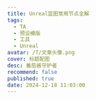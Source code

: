 ```yaml
---
title: Unreal蓝图常用节点全解
tags:
  - TA
  - 预设模版
  - 工具
  - Unreal
avatar: /T/文章头像.png
cover: 标题配图
desc: 番茄酱守护者
recommend: false
published: true
date: 2024-12-18 11:03:00
---
```

